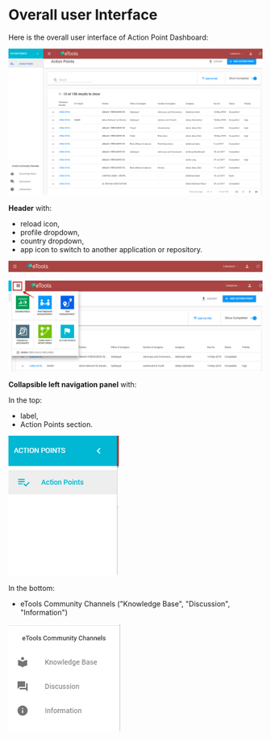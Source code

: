 # Overall user Interface

Here is the overall user interface of Action Point Dashboard:

![Overall user interface](../.gitbook/assets/11%20%281%29.png)

**Header** with:

* reload icon,
* profile dropdown,
* country dropdown,
* app icon to switch to another application  or repository.

![Header](../.gitbook/assets/6%20%282%29.png)

![Switch to other applications](../.gitbook/assets/12%20%282%29.png)

**Сollapsible left navigation panel**  with:

In the top:

* label,
* Action Points section.

![Top of the left navigation panel](../.gitbook/assets/8.png)

In the bottom:

* eTools Community Channels \("Knowledge Base", "Discussion", "Information"\)

![e-Tools Community Channels](../.gitbook/assets/13.png)



